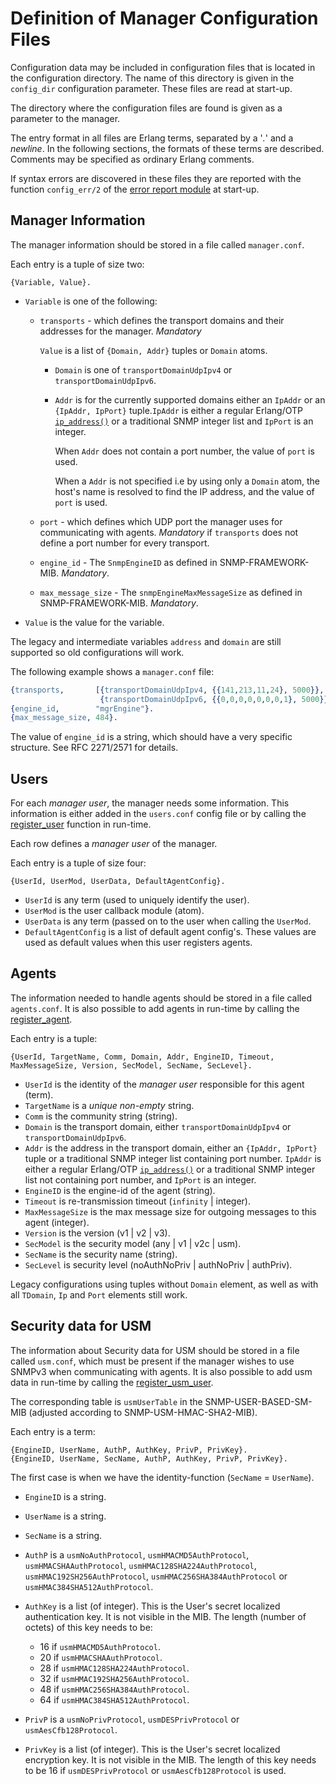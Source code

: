 <!--
%CopyrightBegin%

Copyright Ericsson AB 2023-2024. All Rights Reserved.

Licensed under the Apache License, Version 2.0 (the "License");
you may not use this file except in compliance with the License.
You may obtain a copy of the License at

    http://www.apache.org/licenses/LICENSE-2.0

Unless required by applicable law or agreed to in writing, software
distributed under the License is distributed on an "AS IS" BASIS,
WITHOUT WARRANTIES OR CONDITIONS OF ANY KIND, either express or implied.
See the License for the specific language governing permissions and
limitations under the License.

%CopyrightEnd%
-->
# Definition of Manager Configuration Files

Configuration data may be included in configuration files that is located in the
configuration directory. The name of this directory is given in the `config_dir`
configuration parameter. These files are read at start-up.

The directory where the configuration files are found is given as a parameter to
the manager.

The entry format in all files are Erlang terms, separated by a '_._' and a
_newline_. In the following sections, the formats of these terms are described.
Comments may be specified as ordinary Erlang comments.

If syntax errors are discovered in these files they are reported with the
function `config_err/2` of the [error report module](`m:snmpa_error_report`) at
start-up.

## Manager Information

The manager information should be stored in a file called `manager.conf`.

Each entry is a tuple of size two:

`{Variable, Value}.`

- `Variable` is one of the following:

  - `transports` \- which defines the transport domains and their addresses for
    the manager. _Mandatory_

    `Value` is a list of `{Domain, Addr}` tuples or `Domain` atoms.

    - `Domain` is one of `transportDomainUdpIpv4` or `transportDomainUdpIpv6`.
    - `Addr` is for the currently supported domains either an `IpAddr` or an
      `{IpAddr, IpPort}` tuple.`IpAddr` is either a regular Erlang/OTP
      [`ip_address()`](`t:inet:ip_address/0`) or a traditional SNMP integer list
      and `IpPort` is an integer.

      When `Addr` does not contain a port number, the value of `port` is used.

      When a `Addr` is not specified i.e by using only a `Domain` atom, the
      host's name is resolved to find the IP address, and the value of `port` is
      used.

  - `port` \- which defines which UDP port the manager uses for communicating
    with agents. _Mandatory_ if `transports` does not define a port number for
    every transport.
  - `engine_id` \- The `SnmpEngineID` as defined in SNMP-FRAMEWORK-MIB.
    _Mandatory_.
  - `max_message_size` \- The `snmpEngineMaxMessageSize` as defined in
    SNMP-FRAMEWORK-MIB. _Mandatory_.

- `Value` is the value for the variable.

The legacy and intermediate variables `address` and `domain` are still supported
so old configurations will work.

The following example shows a `manager.conf` file:

```erlang
{transports,       [{transportDomainUdpIpv4, {{141,213,11,24}, 5000}},
                    {transportDomainUdpIpv6, {{0,0,0,0,0,0,0,1}, 5000}}]}.
{engine_id,        "mgrEngine"}.
{max_message_size, 484}.
```

The value of `engine_id` is a string, which should have a very specific
structure. See RFC 2271/2571 for details.

## Users

For each _manager user_, the manager needs some information. This information is
either added in the `users.conf` config file or by calling the
[register_user](`snmpm:register_user/4`) function in run-time.

Each row defines a _manager user_ of the manager.

Each entry is a tuple of size four:

`{UserId, UserMod, UserData, DefaultAgentConfig}.`

- `UserId` is any term (used to uniquely identify the user).
- `UserMod` is the user callback module (atom).
- `UserData` is any term (passed on to the user when calling the `UserMod`.
- `DefaultAgentConfig` is a list of default agent config's. These values are
  used as default values when this user registers agents.

## Agents

The information needed to handle agents should be stored in a file called
`agents.conf`. It is also possible to add agents in run-time by calling the
[register_agent](`snmpm:register_agent/3`).

Each entry is a tuple:

`{UserId, TargetName, Comm, Domain, Addr, EngineID, Timeout, MaxMessageSize, Version, SecModel, SecName, SecLevel}.`

- `UserId` is the identity of the _manager user_ responsible for this agent
  (term).
- `TargetName` is a _unique_ _non-empty_ string.
- `Comm` is the community string (string).
- `Domain` is the transport domain, either `transportDomainUdpIpv4` or
  `transportDomainUdpIpv6`.
- `Addr` is the address in the transport domain, either an `{IpAddr, IpPort}`
  tuple or a traditional SNMP integer list containing port number. `IpAddr` is
  either a regular Erlang/OTP [`ip_address()`](`t:inet:ip_address/0`) or a
  traditional SNMP integer list not containing port number, and `IpPort` is an
  integer.
- `EngineID` is the engine-id of the agent (string).
- `Timeout` is re-transmission timeout (`infinity` | integer).
- `MaxMessageSize` is the max message size for outgoing messages to this agent
  (integer).
- `Version` is the version (v1 | v2 | v3).
- `SecModel` is the security model (any | v1 | v2c | usm).
- `SecName` is the security name (string).
- `SecLevel` is security level (noAuthNoPriv | authNoPriv | authPriv).

Legacy configurations using tuples without `Domain` element, as well as with all
`TDomain`, `Ip` and `Port` elements still work.

## Security data for USM

The information about Security data for USM should be stored in a file called
`usm.conf`, which must be present if the manager wishes to use SNMPv3 when
communicating with agents. It is also possible to add usm data in run-time by
calling the [register_usm_user](`snmpm:register_usm_user/3`).

The corresponding table is `usmUserTable` in the SNMP-USER-BASED-SM-MIB
(adjusted according to SNMP-USM-HMAC-SHA2-MIB).

Each entry is a term:

`{EngineID, UserName, AuthP, AuthKey, PrivP, PrivKey}.`  
`{EngineID, UserName, SecName, AuthP, AuthKey, PrivP, PrivKey}.`

The first case is when we have the identity-function (`SecName` = `UserName`).

- `EngineID` is a string.
- `UserName` is a string.
- `SecName` is a string.
- `AuthP` is a `usmNoAuthProtocol`, `usmHMACMD5AuthProtocol`,
  `usmHMACSHAAuthProtocol`, `usmHMAC128SHA224AuthProtocol`,
  `usmHMAC192SH256AuthProtocol`, `usmHMAC256SHA384AuthProtocol` or
  `usmHMAC384SHA512AuthProtocol`.
- `AuthKey` is a list (of integer). This is the User's secret localized
  authentication key. It is not visible in the MIB. The length (number of
  octets) of this key needs to be:

  - 16 if `usmHMACMD5AuthProtocol`.
  - 20 if `usmHMACSHAAuthProtocol`.
  - 28 if `usmHMAC128SHA224AuthProtocol`.
  - 32 if `usmHMAC192SHA256AuthProtocol`.
  - 48 if `usmHMAC256SHA384AuthProtocol`.
  - 64 if `usmHMAC384SHA512AuthProtocol`.

- `PrivP` is a `usmNoPrivProtocol`, `usmDESPrivProtocol` or
  `usmAesCfb128Protocol`.
- `PrivKey` is a list (of integer). This is the User's secret localized
  encryption key. It is not visible in the MIB. The length of this key needs to
  be 16 if `usmDESPrivProtocol` or `usmAesCfb128Protocol` is used.
